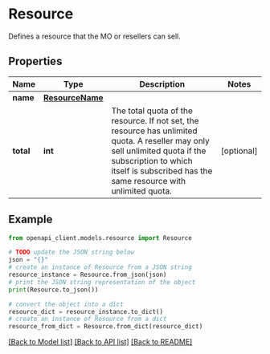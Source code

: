 # Resource

Defines a resource that the MO or resellers can sell.

## Properties

Name | Type | Description | Notes
------------ | ------------- | ------------- | -------------
**name** | [**ResourceName**](ResourceName.md) |  | 
**total** | **int** | The total quota of the resource. If not set, the resource has unlimited quota. A reseller may only sell unlimited quota if the subscription to which itself is subscribed has the same resource with unlimited quota. | [optional] 

## Example

```python
from openapi_client.models.resource import Resource

# TODO update the JSON string below
json = "{}"
# create an instance of Resource from a JSON string
resource_instance = Resource.from_json(json)
# print the JSON string representation of the object
print(Resource.to_json())

# convert the object into a dict
resource_dict = resource_instance.to_dict()
# create an instance of Resource from a dict
resource_from_dict = Resource.from_dict(resource_dict)
```
[[Back to Model list]](../README.md#documentation-for-models) [[Back to API list]](../README.md#documentation-for-api-endpoints) [[Back to README]](../README.md)


